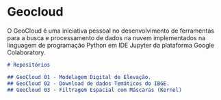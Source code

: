 # Geocloud

O GeoCloud é uma iniciativa pessoal no desenvolvimento de ferramentas para a busca e processamento de dados na nuvem implementados na linguagem de programação Python em IDE Jupyter da plataforma Google Colaboratory.

```markdown
# Repositórios

## GeoCloud 01 - Modelagem Digital de Elevação.
## GeoCloud 02 - Download de dados Temáticos do IBGE.
## GeoCloud 03 - Filtragem Espacial com Máscaras (Kernel)
```

